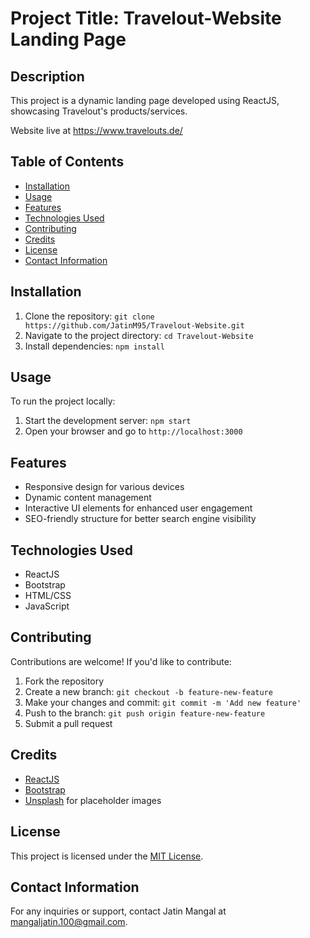 # Project Title: Travelout-Website Landing Page

## Description
This project is a dynamic landing page developed using ReactJS, showcasing Travelout's products/services.

Website live at https://www.travelouts.de/

## Table of Contents
- [Installation](#installation)
- [Usage](#usage)
- [Features](#features)
- [Technologies Used](#technologies-used)
- [Contributing](#contributing)
- [Credits](#credits)
- [License](#license)
- [Contact Information](#contact-information)

## Installation
1. Clone the repository: `git clone https://github.com/JatinM95/Travelout-Website.git`
2. Navigate to the project directory: `cd Travelout-Website`
3. Install dependencies: `npm install`

## Usage
To run the project locally:
1. Start the development server: `npm start`
2. Open your browser and go to `http://localhost:3000`

## Features
- Responsive design for various devices
- Dynamic content management
- Interactive UI elements for enhanced user engagement
- SEO-friendly structure for better search engine visibility

## Technologies Used
- ReactJS
- Bootstrap
- HTML/CSS
- JavaScript

## Contributing
Contributions are welcome! If you'd like to contribute:
1. Fork the repository
2. Create a new branch: `git checkout -b feature-new-feature`
3. Make your changes and commit: `git commit -m 'Add new feature'`
4. Push to the branch: `git push origin feature-new-feature`
5. Submit a pull request

## Credits
- [ReactJS](https://reactjs.org/)
- [Bootstrap](https://getbootstrap.com/)
- [Unsplash](https://unsplash.com/) for placeholder images

## License
This project is licensed under the [MIT License](https://opensource.org/licenses/MIT).

## Contact Information
For any inquiries or support, contact Jatin Mangal at mangaljatin.100@gmail.com.
